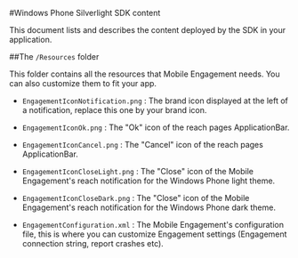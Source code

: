 <properties 
	pageTitle="Windows Phone Silverlight SDK content" 
	description="Learn about the contents of the Windows Phone Silverlight SDK for Azure Mobile Engagement" 					
	services="mobile-engagement" 
	documentationCenter="mobile" 
	authors="piyushjo" 
	manager="dwrede" 
	editor="" />

<tags 
	ms.service="mobile-engagement" 
	ms.workload="mobile" 
	ms.tgt_pltfrm="mobile-windows-phone" 
	ms.devlang="C#" 
	ms.topic="article" 
	ms.date="04/07/2015" 
	ms.author="piyushjo" />
	
#Windows Phone Silverlight SDK content

This document lists and describes the content deployed by the SDK in your application.

##The `/Resources` folder

This folder contains all the resources that Mobile Engagement needs. You can also customize them to fit your app.

- `EngagementIconNotification.png` : The brand icon displayed at the left of a notification, replace this one by your brand icon.

- `EngagementIconOk.png` : The "Ok" icon of the reach pages ApplicationBar.
 
- `EngagementIconCancel.png` : The "Cancel" icon of the reach pages ApplicationBar.
 
- `EngagementIconCloseLight.png` : The "Close" icon of the Mobile Engagement's reach notification for the Windows Phone light theme.
 
- `EngagementIconCloseDark.png` : The "Close" icon of the Mobile Engagement's reach notification for the Windows Phone dark theme.

- `EngagementConfiguration.xml` : The Mobile Engagement's configuration file, this is where you can customize Engagement settings (Engagement connection string, report crashes etc).

